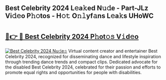 ## Best Celebrity 2024 L𝚎a𝚔ed N𝚞𝚍e - Part-JLz Vi𝚍𝚎o P𝚑𝚘tos - H𝚘𝚝 O𝚗𝚕yf𝚊ns L𝚎a𝚔s UHoWC

# <h2><a href="http://kf85pat.oniu.top/?m=Best+Celebrity+2024">🔗👉 🔴 Best Celebrity 2024 P𝚑ot𝚘𝚜 V𝚒d𝚎o</a></h2>

[![Best Celebrity 2024 Nu𝚍e𝚜](https://i.imgur.com/0qMVB7G.gif)](http://kf85pat.oniu.top/?m=Best+Celebrity+2024)
Virtual content creator and entertainer Best Celebrity 2024, recognized for disseminating dance and lifestyle inspiration through trending dance trends and compact clips. Dedicated advocate for the disabled Best Celebrity 2024, celebrated for their passion and efforts to promote equal rights and opportunities for people with disabilities.  
